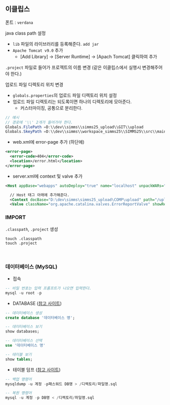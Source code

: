 ## 이클립스

폰트 : `verdana`

java class path 설정

- `lib` 파일의 라이브러리를 등록해준다. `add jar`
- `Apache Tomcat v9.0` 추가
  - [Add Library] -> [Server Runtime] -> [Apach Tomcat] 클릭하여 추가

`.project` 파일로 들어가 프로젝트의 이름 변경 (같은 이클립스에서 실행시 변경해주어야 한다.)

업로드 파일 디렉토리 위치 변경

- `globals.properties`의 업로드 파일 디렉토리 위치 설정
- 업로드 파일 디렉토리는 되도록이면 하나의 디렉토리에 모아준다.
  - 커스터마이징, 공통으로 분리한다.

```java
// 예시
// 경로에 '\\' 2개가 들어가야 한다.
Globals.FilePath =D:\\dev\\simms\\simms25_upload\\GIT\\upload
Globals.SkeyPath =D:\\dev\\simms\\workspace_simms25\\SIMMS25\\src\\main\\webapp\\skey
```

- web.xml에 error-page 추가 (하단에)

```xml
<error-page>
  <error-code>404</error-code>
  <location>/error.html</location>
</error-page>
```

- server.xml에 context 및 valve 추가

```xml
<Host appBase="webapps" autoDeploy="true" name="localhost" unpackWARs="true">

  // Host 태그 아래에 추가해준다.
  <Context docBase="D:\dev\simms\simms25_upload\COMP\upload" path="/upload" reloadable="true"/>
  <Valve className="org.apache.catalina.valves.ErrorReportValve" showReport="false" showServerInfo="false"/>
```

### IMPORT

`.classpath`, `.project` 생성

```
touch .classpath
touch .project
```

<br>

### 데이터베이스 (MySQL)

- 접속

```sql
-- 비밀 번호는 입력 프롬프트가 나오면 입력한다.
mysql -u root -p
```

- DATABASE ([참고 사이트](https://offbyone.tistory.com/54))

```sql
-- 데이터베이스 생성
create database '데이터베이스 명';

-- 데이터베이스 보기
show databases;

-- 데이터베이스 선택
use '데이터베이스 명'

-- 테이블 보기
show tables;
```

- 테이블 덤프 ([참고 사이트](http://asq.kr/bug9idAJAKJ3MX))

```sql
-- 백업 명령어
mysqldump -u 계정 -p패스워드 DB명 > /디렉토리/파일명.sql

-- 복원 명령어
mysql -u 계정 -p DB명 < /디렉토리/파일명.sql
```
